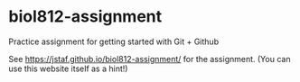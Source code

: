 # biol812-assignment
Practice assignment for getting started with Git + Github

See https://jstaf.github.io/biol812-assignment/ for the assignment.
(You can use this website itself as a hint!)

